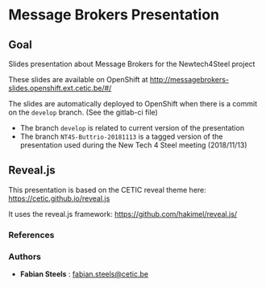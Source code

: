 # Message Brokers Presentation

## Goal

Slides presentation about Message Brokers for the Newtech4Steel project

These slides are available on OpenShift at http://messagebrokers-slides.openshift.ext.cetic.be/#/

The slides are automatically deployed to OpenShift when there is a commit on the `develop` branch. (See the gitlab-ci file)

* The branch `develop` is related to current version of the presentation
* The branch `NT4S-Buttrio-20181113` is a tagged version of the presentation used during the New Tech 4 Steel meeting (2018/11/13)

## Reveal.js

This presentation is based on the CETIC reveal theme here: https://cetic.github.io/reveal.js

It uses the reveal.js framework: https://github.com/hakimel/reveal.js/

### References

### Authors

* **Fabian Steels** : fabian.steels@cetic.be
